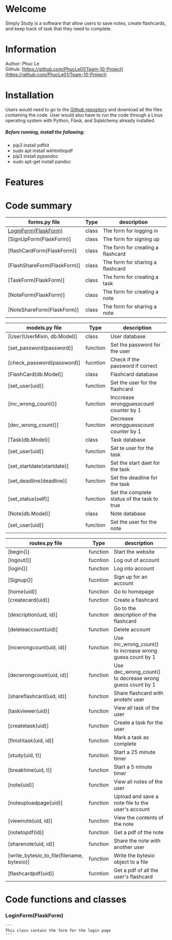 # Welcome

Simply Study is a software that allow users to save notes, create flashcards, and keep track of task that they need to complete. 

# Information

Author: Phuc Le  
Github: [https://github.com/PhucLe01/Team-10-Project](https://github.com/PhucLe01/Team-10-Project)

# Installation

Users would need to go to the [Github repository](#information) and download all the files containing the code. User would also have to run the code through a Linux operating system with Python, Flask, and Sqlalchemy already installed.  

##### Before running, install the following:  
* pip3 install pdfkit  
* sudo apt install wkhtmltopdf  
* pip3 install pypandoc  
* sudo apt-get install pandoc  

# Features

# Code summary  
| forms.py file | Type | description |
|     ---       | ---- |    ----     |
| [LoginForm(FlaskForm)](###loginformflaskform) | class | The form for logging in |
| [SignUpForm(FlaskForm)] | class | The form for signing up |
| [flashCardForm(FlaskForm)] | class | The form for creating a flashcard |
| [FlashShareForm(FlaskForm)] | class | The form for sharing a flashcard |
| [TaskForm(FlaskForm)] | class | The form for creating a task |
| [NoteForm(FlaskForm)] | class | The form for creating a note |
| [NoteShareForm(FlaskForm)] | class | The form for sharing a note |

| models.py file | Type | description |
|     ----       | ---- |    ----     |
| [User(UserMixin, db.Model)] | class | User database |
| [set_password(password)] | function | Set the password for the user |
| [check_password(password)] | fucntion | Check if the password if correct |
| [FlashCard(db.Model)] | class |  Flashcard database |
| [set_user(uid)] | function | Set the user for the flashcard |
| [inc_wrong_count()] | function | Inccrease wrongguesscount counter by 1 |
| [dec_wrong_count()] | function | Decrease wrongguesscount counter by 1 |
| [Task(db.Model)] | class | Task database |
| [set_user(uid)] | function | Set te user for the task |
| [set_startdate(startdate)] | function | Set the start daet for the task |
| [set_deadline(deadline)] | function | Set the deadline for the task |
| [set_status(self)] | function | Set the complete status of the task to true |
| [Note(db.Model)] | class | Note database |
| [set_user(uid)] | function | Set the user for the note |

| routes.py file | Type | description |
|     ----       | ---- |    ----     |
| [begin()] | function | Start the website |
| [logout()] | fucntion | Log out of account |
| [login()] | function | Log into account |
| [Signup()] | fucntion | Sign up for an account |
| [home(uid)] | function | Go to homepage |
| [createcard(uid)] | function | Create a flashcard |
| [description(uid, id)] | function | Go to the description of the flashcard |
| [deleteaccount(uid)] | function | Delete account |
| [incwrongcount(uid, id)] | function | Use inc_wrong_count() to increase wrong guess count by 1 |
| [decwrongcount(uid, id)] | function | Use dec_wrong_count() to decrease wrong guess count by 1 |
| [shareflashcard(uid, id)] | function | Share flashcard with anotehr user |
| [taskviewer(uid)] | function | View all task of the user |
| [createtask(uid)] | function | Create a task for the user |
| [finishtask(uid, id)] | function | Mark a task as complete |
| [study(uid, t)] | function | Start a 25 minute timer |
| [breaktime(uid, t)] | function | Start a 5 minute timer |
| [note(uid)] | function | View all notes of the user |
| [noteuploadpage(uid)] | function | Upload and save a note file to the user's account |
| [viewnote(uid, id)] | function | View the contents of the note |
| [notetopdf(id)] | function | Get a pdf of the note |
| [sharenote(uid, id)] | function | Share the note with another user |
| [write_bytesio_to_file(filename, bytesio)] | function | Write the bytesio object to a file |
| [flashcardpdf(uid)] | fucntion | Get a pdf of all the user's flashcard |

# Code functions and classes

### LoginForm(FlaskForm)
    '''
    This class contain the form for the login page
    '''

